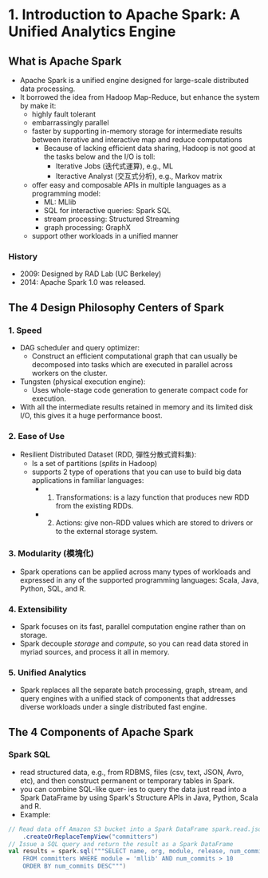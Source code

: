 # 1. Introduction to Apache Spark: A Unified Analytics Engine 

## What is Apache Spark
- Apache Spark is a unified engine designed for large-scale distributed data processing.
- It borrowed the idea from Hadoop Map-Reduce, but enhance the system by make it:
    - highly fault tolerant
    - embarrassingly parallel
    - faster by supporting in-memory storage for intermediate results between iterative and interactive map and reduce computations
        - Because of lacking efficient data sharing, Hadoop is not good at the tasks below and the I/O is toll:
            - Iterative Jobs (迭代式運算), e.g., ML
            - Iteractive Analyst (交互式分析), e.g., Markov matrix
    - offer easy and composable APIs in multiple languages as a programming model:
        - ML: MLlib
        - SQL for interactive queries: Spark SQL
        - stream processing: Structured Streaming
        - graph processing: GraphX
    - support other workloads in a unified manner 

### History
- 2009: Designed by RAD Lab (UC Berkeley)
- 2014: Apache Spark 1.0 was released.

## The 4 Design Philosophy Centers of Spark 

### 1. Speed
- DAG scheduler and query optimizer:
    - Construct an efficient computational graph that can usually be decomposed into tasks which are executed in parallel across workers on the cluster. 
- Tungsten (physical execution engine):
    - Uses whole-stage code generation to generate compact code for execution.
- With all the intermediate results retained in memory and its limited disk I/O, this gives it a huge performance boost.

### 2. Ease of Use
- Resilient Distributed Dataset (RDD, 彈性分散式資料集):
    - Is a set of partitions (*splits* in Hadoop) 
    - supports 2 type of operations that you can use to build big data applications in familiar languages:
        - 1. Transformations: is a lazy function that produces new RDD from the existing RDDs. 
        - 2. Actions: give non-RDD values which are stored to drivers or to the external storage system. 

### 3. Modularity (模塊化)
- Spark operations can be applied across many types of workloads and expressed in any of the supported programming languages: Scala, Java, Python, SQL, and R.

### 4. Extensibility
- Spark focuses on its fast, parallel computation engine rather than on storage.
- Spark decouple *storage* and *compute*, so you can read data stored in myriad sources, and process it all in memory.

### 5. Unified Analytics
- Spark replaces all the separate batch processing, graph, stream, and query engines with a unified stack of components that addresses diverse workloads under a single distributed fast engine.

## The 4 Components of Apache Spark

### Spark SQL
- read structured data, e.g., from RDBMS, files (csv, text, JSON, Avro, etc), and then construct permanent or temporary tables in Spark.
-  you can combine SQL-like quer‐ ies to query the data just read into a Spark DataFrame by using Spark's Structure APIs in Java, Python, Scala and R.
- Example:
```Scala
// Read data off Amazon S3 bucket into a Spark DataFrame spark.read.json("s3://apache_spark/data/committers.json")
    .createOrReplaceTempView("committers")
// Issue a SQL query and return the result as a Spark DataFrame
val results = spark.sql("""SELECT name, org, module, release, num_commits
    FROM committers WHERE module = 'mllib' AND num_commits > 10
    ORDER BY num_commits DESC""")
```
